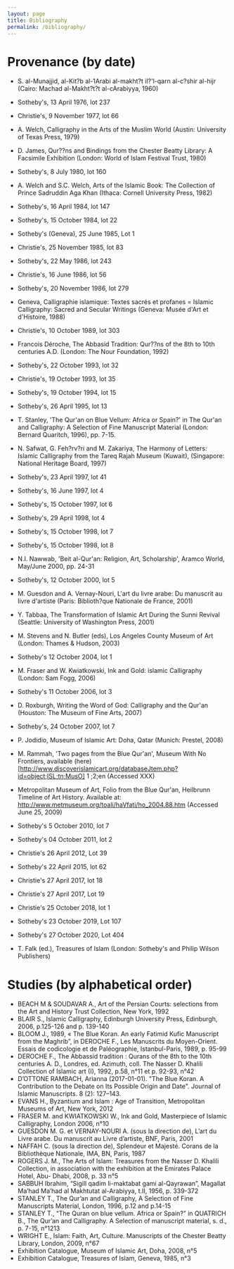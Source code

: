 ```yaml
---
layout: page
title: Bibliography
permalink: /bibliography/
---
```


# Provenance (by date)
- S. al-Munajjid, al-Kit?b al-1Arabi al-makht?t il?'l-qarn al-c?shir al-hijr (Cairo: Machad al-Makht?t?t al-cArabiyya, 1960)
- Sotheby's, 13 April 1976, lot 237
- Christie's, 9 November 1977, lot 66
- A. Welch, Calligraphy in the Arts of the Muslim World (Austin: University of Texas Press, 1979) 
- D. James, Qur??ns and Bindings from the Chester Beatty Library: A Facsimile Exhibition (London: World of Islam Festival Trust, 1980)
- Sotheby's, 8 July 1980, lot 160
- A. Welch and S.C. Welch, Arts of the Islamic Book: The Collection of Prince Sadruddin Aga Khan (Ithaca: Cornell University Press, 1982)
- Sotheby's, 16 April 1984, lot 147
- Sotheby's, 15 October 1984, lot 22
- Sotheby's (Geneva), 25 June 1985, Lot 1
- Christie's, 25 November 1985, lot 83
- Sotheby's, 22 May 1986, lot 243
- Christie's, 16 June 1986, lot 56
- Sotheby's, 20 November 1986, lot 279
- Geneva, Calligraphie islamique: Textes sacrés et profanes = Islamic Calligraphy: Sacred and Secular Writings (Geneva: Musée d'Art et d'Histoire, 1988) 
- Christie's, 10 October 1989, lot 303
- Francois Déroche, The Abbasid Tradition: Qur??ns of the 8th to 10th centuries A.D. (London: The Nour Foundation, 1992) 
- Sotheby's, 22 October 1993, lot 32
- Christie's, 19 October 1993, lot 35
- Sotheby's, 19 October 1994, lot 15
- Sotheby's, 26 April 1995, lot 13
- T. Stanley, 'The Qur'an on Blue Vellum: Africa or Spain?' in The Qur'an and Calligraphy: A Selection of Fine Manuscript Material (London: Bernard Quaritch, 1996), pp. 7-15. 
- N. Safwat, G. Feh?rv?ri and M. Zakariya, The Harmony of Letters: Islamic Calligraphy from the Tareq Rajah Museum (Kuwait), (Singapore: National Heritage Board, 1997) 
- Sotheby's, 23 April 1997, lot 41
- Sotheby's, 16 June 1997, lot 4
- Sotheby's, 15 October 1997, lot 6
- Sotheby's, 29 April 1998, lot 4
- Sotheby's, 15 October 1998, lot 7
- Sotheby's, 15 October 1998, lot 8
- N.I. Nawwab, 'Beit al-Qur'an: Religion, Art, Scholarship', Aramco World, May/June 2000, pp. 24-31 
- Sotheby's, 12 October 2000, lot 5
- M. Guesdon and A. Vernay-Nouri, L'art du livre arabe: Du manuscrit au livre d'artiste (Paris: Biblioth?que Nationale de France, 2001) 
- Y. Tabbaa, The Transformation of Islamic Art During the Sunni Revival (Seattle: University of Washington Press, 2001) 
- M. Stevens and N. Butler (eds), Los Angeles County Museum of Art (London: Thames & Hudson, 2003)
- Sotheby's 12 October 2004, lot 1
- M. Fraser and W. Kwiatkowski, Ink and Gold: islamic Calligraphy (London: Sam Fogg, 2006) 
- Sotheby's 11 October 2006, lot 3
- D. Roxburgh, Writing the Word of God: Calligraphy and the Qur'an (Houston: The Museum of Fine Arts, 2007)
- Sotheby's, 24 October 2007, lot 7 
- P. Jodidio, Museum of Islamic Art: Doha, Qatar (Munich: Prestel, 2008)
- M. Rammah, 'Two pages from the Blue Qur'an', Museum With No Frontiers, available (here)[http://www.discoverislamicart.org/databaseJtem.php?id=object;ISL;tn;MusO] 1 ;2;en (Accessed XXX)
- Metropolitan Museum of Art, Folio from the Blue Qur'an, Heilbrunn Timeline of Art History. Available at: http://www.metmuseum.org/toali/haVfati/ho_2004.88.htm (Accessed June 25, 2009)
- Sotheby's 5 October 2010, lot 7
- Sotheby's 04 October 2011, lot 2
- Christie's 26 April 2012, Lot 39
- Sotheby's 22 April 2015, lot 62
- Christie's 27 April 2017, lot 18
- Christie's 27 April 2017, Lot 19
- Christie's 25 October 2018, lot 1
- Sotheby's 23 October 2019, Lot 107
- Sotheby's 27 October 2020, Lot 404




- T. Falk (ed.), Treasures of Islam (London: Sotheby's and Philip Wilson Publishers)



# Studies (by alphabetical order)
- BEACH M & SOUDAVAR A., Art of the Persian Courts: selections from the Art and History Trust Collection, New York, 1992
- BLAIR S., Islamic Calligraphy, Edinburgh University Press, Edinburgh, 2006, p.125-126 and p. 139-140
- BLOOM J., 1989, « The Blue Koran. An early Fatimid Kufic Manuscript from the Maghrib”, in DEROCHE F., Les Manuscrits du Moyen-Orient. Essais de codicologie et de Paléographie, Istanbul-Paris, 1989, p. 95-99
- DEROCHE F., The Abbassid tradition : Qurans of the 8th to the 10th centuries A. D., Londres, ed. Azimuth, coll. The Nasser D. Khalili Collection of Islamic art (I), 1992, p.58, n°11 et p. 92-93, n°42
- D’OTTONE RAMBACH, Arianna (2017-01-01). "The Blue Koran. A Contribution to the Debate on Its Possible Origin and Date". Journal of Islamic Manuscripts. 8 (2): 127–143.
- EVANS H., Byzantium and Islam : Age of Transition, Metropolitan Museums of Art, New York, 2012
- FRASER M. and KWIATKOWSKI W., Ink and Gold, Masterpiece of Islamic Calligraphy, London 2006, n°10
- GUESDON M. G. et VERNAY-NOURI A. (sous la direction de), L’art du Livre arabe. Du manuscrit au Livre d’artiste, BNF, Paris, 2001
- NAFFAH C. (sous la direction de), Splendeur et Majesté. Corans de la Bibliothèque Nationale, IMA, BN, Paris, 1987
- ROGERS J. M., The Arts of Islam: Treasures from the Nasser D. Khalili Collection, in association with the exhibition at the Emirates Palace Hotel, Abu- Dhabi, 2008, p. 33 n°5
- SABBUH Ibrahim, “Sigill qadim li-maktabat gami al-Qayrawan”, Magallat Ma’had Ma’had al Makhtutat al-Arabiyya, t.II, 1956, p. 339-372
- STANLEY T., The Qur’an and Calligraphy, A Selection of Fine Manuscripts Material, London, 1996, p.12 and p.14-15
- STANLEY T., “The Quran on blue vellum. Africa or Spain?” in QUATRICH B., The Qur’an and Calligraphy. A Selection of manuscript material, s. d., p. 7-15, n°1213
- WRIGHT E., Islam: Faith, Art, Culture. Manuscripts of the Chester Beatty Library, London, 2009, n°67
- Exhibition Catalogue, Museum of Islamic Art, Doha, 2008, n°5
- Exhibition Catalogue, Treasures of Islam, Geneva, 1985, n°3


